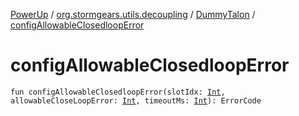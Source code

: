[PowerUp](../../index.md) / [org.stormgears.utils.decoupling](../index.md) / [DummyTalon](index.md) / [configAllowableClosedloopError](./config-allowable-closedloop-error.md)

# configAllowableClosedloopError

`fun configAllowableClosedloopError(slotIdx: `[`Int`](https://kotlinlang.org/api/latest/jvm/stdlib/kotlin/-int/index.html)`, allowableCloseLoopError: `[`Int`](https://kotlinlang.org/api/latest/jvm/stdlib/kotlin/-int/index.html)`, timeoutMs: `[`Int`](https://kotlinlang.org/api/latest/jvm/stdlib/kotlin/-int/index.html)`): ErrorCode`